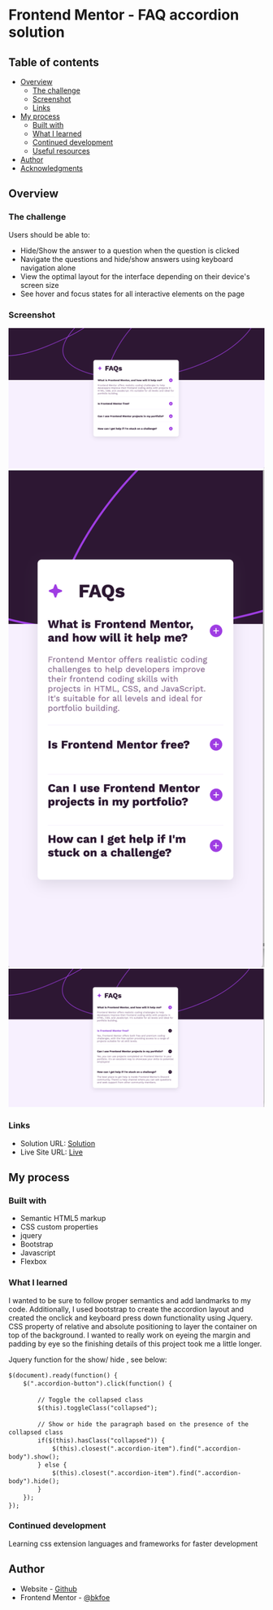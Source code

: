 # Frontend Mentor - FAQ accordion solution 

## Table of contents

- [Overview](#overview)
  - [The challenge](#the-challenge)
  - [Screenshot](#screenshot)
  - [Links](#links)
- [My process](#my-process)
  - [Built with](#built-with)
  - [What I learned](#what-i-learned)
  - [Continued development](#continued-development)
  - [Useful resources](#useful-resources)
- [Author](#author)
- [Acknowledgments](#acknowledgments)

## Overview

### The challenge

Users should be able to:

- Hide/Show the answer to a question when the question is clicked
- Navigate the questions and hide/show answers using keyboard navigation alone
- View the optimal layout for the interface depending on their device's screen size
- See hover and focus states for all interactive elements on the page

### Screenshot

![Desktop](./design/desktop-screenshot.png)
![Mobile](./design/mobile-screenshot.png)
![Active](./design/active-screenshot.png)

### Links

- Solution URL: [Solution](https://github.com/BKFOE/FAQaccordion.git)
- Live Site URL: [Live](https://bkfoe.github.io/FAQaccordion/)

## My process

### Built with

- Semantic HTML5 markup
- CSS custom properties
- jquery
- Bootstrap
- Javascript
- Flexbox

### What I learned

I wanted to be sure to follow proper semantics and add landmarks to my code. Additionally, I used bootstrap to create the accordion layout and created the onclick and keyboard press down functionality using Jquery. CSS property of relative and absolute positioning to layer the container on top of the background. I wanted to really work on eyeing the margin and padding by eye so the finishing details of this project took me a little longer. 

Jquery function for the show/ hide , see below:

```
$(document).ready(function() {
    $(".accordion-button").click(function() {

        // Toggle the collapsed class 
        $(this).toggleClass("collapsed");

        // Show or hide the paragraph based on the presence of the collapsed class 
        if($(this).hasClass("collapsed")) {
            $(this).closest(".accordion-item").find(".accordion-body").show();
        } else {
            $(this).closest(".accordion-item").find(".accordion-body").hide();
        }
    });
});
```
### Continued development

Learning css extension languages and frameworks for faster development

## Author

- Website - [Github](https://github.com/BKFOE)
- Frontend Mentor - [@bkfoe](https://www.frontendmentor.io/profile/BKFOE)

